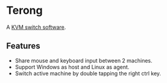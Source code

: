 # Terong

A [KVM switch software](https://en.wikipedia.org/wiki/KVM_switch).

## Features

- Share mouse and keyboard input between 2 machines.
- Support Windows as host and Linux as agent.
- Switch active machine by double tapping the right ctrl key.
